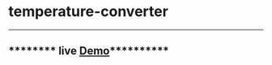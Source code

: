 # temperature-converter

----------------------------------------------------------
******** live <a href="https://syrinelarbi.github.io/temperature-converter/">Demo</a>**********
-------------------------------------------------------------
